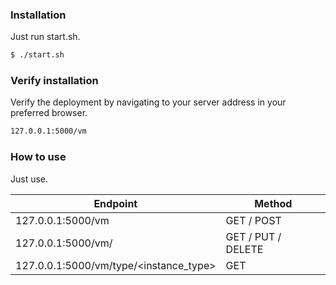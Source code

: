 ### Installation

Just run start.sh.

```sh
$ ./start.sh
```

### Verify installation
Verify the deployment by navigating to your server address in your preferred browser.

```sh
127.0.0.1:5000/vm
```

### How to use

Just use.

| Endpoint | Method |
| ------ | ------ |
| 127.0.0.1:5000/vm | GET / POST |
| 127.0.0.1:5000/vm/<id> | GET / PUT / DELETE |
| 127.0.0.1:5000/vm/type/<instance_type> | GET |
